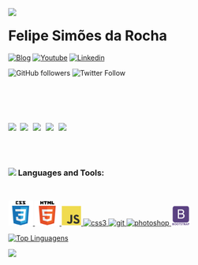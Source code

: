 <img align="left" src="https://i2.wp.com/ilovecode.com.br/wp-content/uploads/2020/03/post_ok.gif?fit=200%2C209&ssl=1" />

# Felipe Simões da Rocha 


[![Blog](https://img.shields.io/badge/Blog-blue.svg?style=for-the-badge&logo=wordpress)](https://felipesimoesdarocha.netlify.app/) 
[![Youtube](https://img.shields.io/badge/Youtube-red.svg?style=for-the-badge&logo=youtube)](UCZHg42bcGOziqLRlGldjJpA)
[![Linkedin](https://img.shields.io/badge/LinkedIn-blue?style=for-the-badge&logo=Linkedin)](https://www.linkedin.com/in/felipe-sim%C3%B5es-da-rocha-980498214//)



![GitHub followers](https://img.shields.io/github/followers/FelipeSimoesDaRocha?style=flat-square)
![Twitter Follow](https://img.shields.io/twitter/follow/WarwickBr1?style=flat-square)

<br><br>

<br>
<p align="left">
<a href="https://www.linkedin.com/in/felipe-sim%C3%B5es-da-rocha-980498214/">
  <img align = "left" width = "24px" src = "https://cdn.jsdelivr.net/npm/simple-icons@v3/icons/linkedin.svg" /></a><a href="https://twitter.com/WarwickBr1">
  <img align = "left" width = "26px" src = "https://cdn.jsdelivr.net/npm/simple-icons@v3/icons/twitter.svg" /></a><a href="Felipe:FelipeSimoesDaRocha@gmail.com">
  <img align = "left" width = "26px" src = "https://cdn.jsdelivr.net/npm/simple-icons@v3/icons/gmail.svg" /></a><a href="https://www.instagram.com/fe_lrocha/">
  <img align = "left" width = "26px" src = "https://cdn.jsdelivr.net/npm/simple-icons@3.13.0/icons/instagram.svg" /></a><a href="https://www.facebook.com/FeliipeSimoesDaRocha/">
  <img align = "left" width = "26px" src = "https://cdn.jsdelivr.net/npm/simple-icons@3.13.0/icons/facebook.svg" /></a>

<br>
<br>
<br>

 
<br>


<h3 align="left"><img src="https://media.giphy.com/media/WUlplcMpOCEmTGBtBW/giphy.gif" width="50"> Languages and Tools: </h3>
<br/>
<p align="left">
<a href="https://www.w3schools.com/css/" target="_blank"> <img src="https://raw.githubusercontent.com/devicons/devicon/master/icons/css3/css3-original-wordmark.svg" alt="css3" width="50" height="50"/> </a>
<a href="https://www.w3.org/html/" target="_blank"> <img src="https://raw.githubusercontent.com/devicons/devicon/master/icons/html5/html5-original-wordmark.svg" alt="html5" width="50" height="50"/> </a>
<a href="https://developer.mozilla.org/en-US/docs/Web/JavaScript" target="_blank"> <img 
src="https://raw.githubusercontent.com/devicons/devicon/master/icons/javascript/javascript-original.svg" alt="javascript" width="40" height="40"/> </a>
<a href="https://www.typescriptlang.org/" target="_blank"> <img src="<img src="https://img.icons8.com/color/50/000000/typescript.png" alt="css3" width="40" height="40"/> </a>
<a href="https://git-scm.com/" target="_blank"> <img src="https://www.vectorlogo.zone/logos/git-scm/git-scm-icon.svg" alt="git" width="40" height="40"/> </a> 
<a href="https://www.photoshop.com/en" target="_blank"> <img src= "" alt="photoshop" width="40" height="40"/> </a>
<a href="https://getbootstrap.com" target="_blank"> <img src="https://raw.githubusercontent.com/devicons/devicon/master/icons/bootstrap/bootstrap-plain-wordmark.svg" alt="bootstrap" width="40" height="40"/> </a> 


 [![Top Linguagens](https://github-readme-stats.vercel.app/api/top-langs/?username=FelipeSimoesDaRocha&layout=compact)](https://github.com/FelipeSimoesDaRocha/github-readme-stats)

<div>
  <img align="left" src="https://github-readme-stats.vercel.app/api?username=FelipeSimoesDaRocha&show_icons=true&count_private=true" />
</div>





